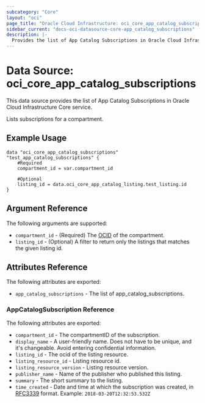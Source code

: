 ```yaml
---
subcategory: "Core"
layout: "oci"
page_title: "Oracle Cloud Infrastructure: oci_core_app_catalog_subscriptions"
sidebar_current: "docs-oci-datasource-core-app_catalog_subscriptions"
description: |-
  Provides the list of App Catalog Subscriptions in Oracle Cloud Infrastructure Core service
---
```


# Data Source: oci_core_app_catalog_subscriptions
This data source provides the list of App Catalog Subscriptions in Oracle Cloud Infrastructure Core service.

Lists subscriptions for a compartment.

## Example Usage

```hcl
data "oci_core_app_catalog_subscriptions" "test_app_catalog_subscriptions" {
	#Required
	compartment_id = var.compartment_id

	#Optional
	listing_id = data.oci_core_app_catalog_listing.test_listing.id
}
```

## Argument Reference

The following arguments are supported:

* `compartment_id` - (Required) The [OCID](https://docs.cloud.oracle.com/iaas/Content/General/Concepts/identifiers.htm) of the compartment.
* `listing_id` - (Optional) A filter to return only the listings that matches the given listing id. 


## Attributes Reference

The following attributes are exported:

* `app_catalog_subscriptions` - The list of app_catalog_subscriptions.

### AppCatalogSubscription Reference

The following attributes are exported:

* `compartment_id` - The compartmentID of the subscription.
* `display_name` - A user-friendly name. Does not have to be unique, and it's changeable. Avoid entering confidential information. 
* `listing_id` - The ocid of the listing resource.
* `listing_resource_id` - Listing resource id.
* `listing_resource_version` - Listing resource version.
* `publisher_name` - Name of the publisher who published this listing.
* `summary` - The short summary to the listing.
* `time_created` - Date and time at which the subscription was created, in [RFC3339](https://tools.ietf.org/html/rfc3339) format. Example: `2018-03-20T12:32:53.532Z` 

